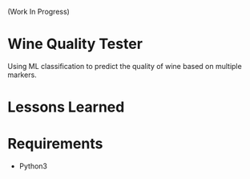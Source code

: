 (Work In Progress)<br />
# Wine Quality Tester


Using ML classification to predict the quality of wine based on multiple markers. 


# Lessons Learned

# Requirements

- Python3
